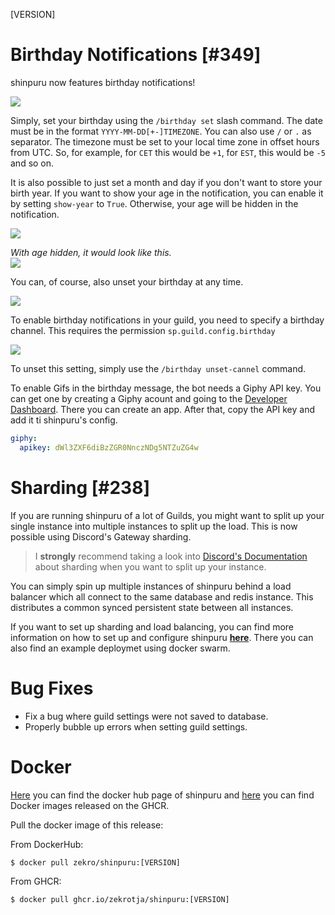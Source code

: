 [VERSION]

<!-- > **Attention**  
> This is a hotfix patch for issue #332. If you want to see the changelog for release 1.26.0, please look [**here**](https://github.com/zekroTJA/shinpuru/releases/tag/1.27.0). -->

# Birthday Notifications [#349]

shinpuru now features birthday notifications!

![](https://user-images.githubusercontent.com/16734205/153576590-28b51ce9-e11f-4aa1-b86b-41fc7d6d6a31.gif)

Simply, set your birthday using the `/birthday set` slash command. The date must be in the format `YYYY-MM-DD[+-]TIMEZONE`. You can also use `/` or `.` as separator. The timezone must be set to your local time zone in offset hours from UTC. So, for example, for `CET` this would be `+1`, for `EST`, this would be `-5` and so on. 

It is also possible to just set a month and day if you don't want to store your birth year. If you want to show your age in the notification, you can enable it by setting `show-year` to `True`. Otherwise, your age will be hidden in the notification.

![](https://user-images.githubusercontent.com/16734205/153576393-73616bd2-b21d-4813-bdb8-ad146cecc542.png)

*With age hidden, it would look like this.*  
![](https://user-images.githubusercontent.com/16734205/153580431-e5a0f4b9-1b51-473f-bfa4-40c3fa650c89.gif)

You can, of course, also unset your birthday at any time.

![](https://user-images.githubusercontent.com/16734205/153577075-e191e2d8-1e39-4ab4-9a24-31e5939d887f.png)

To enable birthday notifications in your guild, you need to specify a birthday channel. This requires the permission `sp.guild.config.birthday`

![](https://user-images.githubusercontent.com/16734205/153576456-9c184ae0-4408-4ded-9dce-9f69ee36f5e9.png)

To unset this setting, simply use the `/birthday unset-cannel` command. 

To enable Gifs in the birthday message, the bot needs a Giphy API key. You can get one by creating a Giphy acount and going to the [Developer Dashboard](https://developers.giphy.com/dashboard/). There you can create an app. After that, copy the API key and add it ti shinpuru's config.
```yaml
giphy:
  apikey: dWl3ZXF6diBzZGR0NnczNDg5NTZuZG4w
```

# Sharding [#238]

If you are running shinpuru of a lot of Guilds, you might want to split up your single instance into multiple instances to split up the load. This is now possible using Discord's Gateway sharding.

> I **strongly** recommend taking a look into [Discord's Documentation](https://discord.com/developers/docs/topics/gateway#sharding) about sharding when you want to split up your instance.

You can simply spin up multiple instances of shinpuru behind a load balancer which all connect to the same database and redis instance. This distributes a common synced persistent state between all instances.

If you want to set up sharding and load balancing, you can find more information on how to set up and configure shinpuru [**here**](https://github.com/zekroTJA/shinpuru/tree/dev/docs/sharding). There you can also find an example deploymet using docker swarm.

# Bug Fixes

- Fix a bug where guild settings were not saved to database.
- Properly bubble up errors when setting guild settings.

# Docker

[Here](https://hub.docker.com/r/zekro/shinpuru) you can find the docker hub page of shinpuru and [here](https://github.com/zekroTJA?tab=packages&repo_name=shinpuru) you can find Docker images released on the GHCR.

Pull the docker image of this release:

From DockerHub:

```
$ docker pull zekro/shinpuru:[VERSION]
```

From GHCR:

```
$ docker pull ghcr.io/zekrotja/shinpuru:[VERSION]
```
